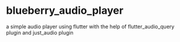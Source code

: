 # blueberry_audio_player

a simple audio player using flutter with the help of flutter_audio_query plugin and just_audio plugin

